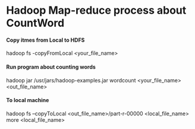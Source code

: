# Hadoop Map-reduce process about CountWord

#### Copy itmes from Local to HDFS
hadoop fs -copyFromLocal <your_file_name> 

#### Run program about counting words 
hadoop jar /usr/jars/hadoop-examples.jar wordcount <your_file_name> <out_file_name>

#### To local machine
hadoop fs –copyToLocal <out_file_name>/part-r-00000 <local_file_name> <br>
more <local_file_name>

